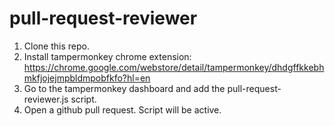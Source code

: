 pull-request-reviewer
=====================

1.  Clone this repo.
2.  Install tampermonkey chrome extension: https://chrome.google.com/webstore/detail/tampermonkey/dhdgffkkebhmkfjojejmpbldmpobfkfo?hl=en
3.  Go to the tampermonkey dashboard and add the pull-request-reviewer.js script.  
4.  Open a github pull request.  Script will be active.
